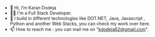 - 👋 Hi, I’m Karan Dodeja 
- 👨‍💻 I'm a Full Stack Developer.
- 👀 I build in different technologies like DOT.NET, Java, Javascript , Python and another Web Stacks, you can check my work over here.
- 📫 How to reach me : you can mail me on "kdodeja62@gmail.com".

<!---
karan2503D/karan2503D is a ✨ special ✨ repository because its `README.md` (this file) appears on your GitHub profile.
You can click the Preview link to take a look at your changes.
--->
